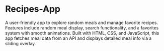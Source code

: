 # Recipes-App
A user-friendly app to explore random meals and manage favorite recipes. Features include random meal display, search functionality, and a favorites system with smooth animations. Built with HTML, CSS, and JavaScript, this app fetches meal data from an API and displays detailed meal info via a sliding overlay.
